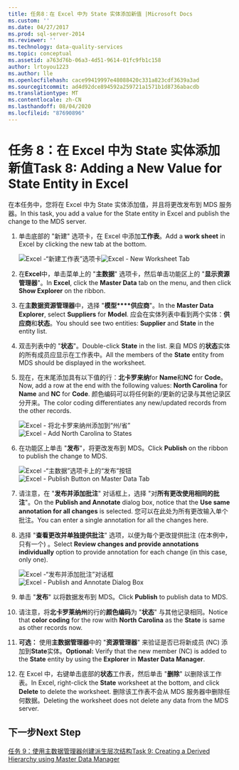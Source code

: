 ```yaml
---
title: 任务8：在 Excel 中为 State 实体添加新值 |Microsoft Docs
ms.custom: ''
ms.date: 04/27/2017
ms.prod: sql-server-2014
ms.reviewer: ''
ms.technology: data-quality-services
ms.topic: conceptual
ms.assetid: a763d76b-06a3-4d51-9614-01fc9fb1c158
author: lrtoyou1223
ms.author: lle
ms.openlocfilehash: cace99419997e48088420c331a823cdf3639a3ad
ms.sourcegitcommit: ad4d92dce894592a259721a1571b1d8736abacdb
ms.translationtype: MT
ms.contentlocale: zh-CN
ms.lasthandoff: 08/04/2020
ms.locfileid: "87690896"
---
```

# <a name="task-8-adding-a-new-value-for-state-entity-in-excel"></a><span data-ttu-id="1754c-102">任务 8：在 Excel 中为 State 实体添加新值</span><span class="sxs-lookup"><span data-stu-id="1754c-102">Task 8: Adding a New Value for State Entity in Excel</span></span>
  <span data-ttu-id="1754c-103">在本任务中，您将在 Excel 中为 State 实体添加值，并且将更改发布到 MDS 服务器。</span><span class="sxs-lookup"><span data-stu-id="1754c-103">In this task, you add a value for the State entity in Excel and publish the change to the MDS server.</span></span>  
  
1.  <span data-ttu-id="1754c-104">单击底部的 "新建" 选项卡，在 Excel 中添加**工作表**。</span><span class="sxs-lookup"><span data-stu-id="1754c-104">Add a **work sheet** in Excel by clicking the new tab at the bottom.</span></span>  
  
     <span data-ttu-id="1754c-105">![Excel -“新建工作表”选项卡](../../2014/tutorials/media/et-addinganewvalueforstateentityinexcel-01.jpg "Excel -“新建工作表”选项卡")</span><span class="sxs-lookup"><span data-stu-id="1754c-105">![Excel - New Worksheet Tab](../../2014/tutorials/media/et-addinganewvalueforstateentityinexcel-01.jpg "Excel - New Worksheet Tab")</span></span>  
  
2.  <span data-ttu-id="1754c-106">在**Excel**中，单击菜单上的 "**主数据**" 选项卡，然后单击功能区上的 "**显示资源管理器**"。</span><span class="sxs-lookup"><span data-stu-id="1754c-106">In **Excel**, click the **Master Data** tab on the menu, and then click **Show Explorer** on the ribbon.</span></span>  
  
3.  <span data-ttu-id="1754c-107">在**主数据资源管理器**中，选择 "**模型\*\*\*\*供应商**"。</span><span class="sxs-lookup"><span data-stu-id="1754c-107">In the **Master Data Explorer**, select **Suppliers** for **Model**.</span></span> <span data-ttu-id="1754c-108">应会在实体列表中看到两个实体：**供应商**和**状态**。</span><span class="sxs-lookup"><span data-stu-id="1754c-108">You should see two entities: **Supplier** and **State** in the entity list.</span></span>  
  
4.  <span data-ttu-id="1754c-109">双击列表中的 "**状态**"。</span><span class="sxs-lookup"><span data-stu-id="1754c-109">Double-click **State** in the list.</span></span> <span data-ttu-id="1754c-110">来自 MDS 的**状态**实体的所有成员应显示在工作表中。</span><span class="sxs-lookup"><span data-stu-id="1754c-110">All the members of the **State** entity from MDS should be displayed in the worksheet.</span></span>  
  
5.  <span data-ttu-id="1754c-111">现在，在末尾添加具有以下值的行：**北卡罗来纳**for **Name**和**NC** for **Code**。</span><span class="sxs-lookup"><span data-stu-id="1754c-111">Now, add a row at the end with the following values: **North Carolina** for **Name** and **NC** for **Code**.</span></span> <span data-ttu-id="1754c-112">颜色编码可以将任何新的/更新的记录与其他记录区分开来。</span><span class="sxs-lookup"><span data-stu-id="1754c-112">The color coding differentiates any new/updated records from the other records.</span></span>  
  
     <span data-ttu-id="1754c-113">![Excel - 将北卡罗来纳州添加到“州/省”](../../2014/tutorials/media/et-addinganewvalueforstateentityinexcel-02.jpg "Excel - 将北卡罗来纳州添加到“州/省”")</span><span class="sxs-lookup"><span data-stu-id="1754c-113">![Excel - Add North Carolina to States](../../2014/tutorials/media/et-addinganewvalueforstateentityinexcel-02.jpg "Excel - Add North Carolina to States")</span></span>  
  
6.  <span data-ttu-id="1754c-114">在功能区上单击 "**发布**"，将更改发布到 MDS。</span><span class="sxs-lookup"><span data-stu-id="1754c-114">Click **Publish** on the ribbon to publish the change to MDS.</span></span>  
  
     <span data-ttu-id="1754c-115">![Excel -“主数据”选项卡上的“发布”按钮](../../2014/tutorials/media/et-addinganewvalueforstateentityinexcel-03.jpg "Excel -“主数据”选项卡上的“发布”按钮")</span><span class="sxs-lookup"><span data-stu-id="1754c-115">![Excel - Publish Button on Master Data Tab](../../2014/tutorials/media/et-addinganewvalueforstateentityinexcel-03.jpg "Excel - Publish Button on Master Data Tab")</span></span>  
  
7.  <span data-ttu-id="1754c-116">请注意，在 "**发布并添加批注**" 对话框上，选择 "对**所有更改使用相同的批注**"。</span><span class="sxs-lookup"><span data-stu-id="1754c-116">On the **Publish and Annotate** dialog box, notice that the **Use same annotation for all changes** is selected.</span></span> <span data-ttu-id="1754c-117">您可以在此处为所有更改输入单个批注。</span><span class="sxs-lookup"><span data-stu-id="1754c-117">You can enter a single annotation for all the changes here.</span></span>  
  
8.  <span data-ttu-id="1754c-118">选择 "**查看更改并单独提供批注**" 选项，以便为每个更改提供批注 (在本例中，只有一个) 。</span><span class="sxs-lookup"><span data-stu-id="1754c-118">Select **Review changes and provide annotations individually** option to provide annotation for each change (in this case, only one).</span></span>  
  
     <span data-ttu-id="1754c-119">![Excel -“发布并添加批注”对话框](../../2014/tutorials/media/et-addinganewvalueforstateentityinexcel-04.jpg "Excel -“发布并添加批注”对话框")</span><span class="sxs-lookup"><span data-stu-id="1754c-119">![Excel - Publish and Annotate Dialog Box](../../2014/tutorials/media/et-addinganewvalueforstateentityinexcel-04.jpg "Excel - Publish and Annotate Dialog Box")</span></span>  
  
9. <span data-ttu-id="1754c-120">单击 "**发布**" 以将数据发布到 MDS。</span><span class="sxs-lookup"><span data-stu-id="1754c-120">Click **Publish** to publish data to MDS.</span></span>  
  
10. <span data-ttu-id="1754c-121">请注意，将**北卡罗莱纳州**的行的**颜色编码**为 "**状态**" 与其他记录相同。</span><span class="sxs-lookup"><span data-stu-id="1754c-121">Notice that **color coding** for the row with **North Carolina** as the **State** is same as other records now.</span></span>  
  
11. <span data-ttu-id="1754c-122">**可选：** 使用**主数据管理器**中的 "**资源管理器**" 来验证是否已将新成员 (NC) 添加到**State**实体。</span><span class="sxs-lookup"><span data-stu-id="1754c-122">**Optional:** Verify that the new member (NC) is added to the **State** entity by using the **Explorer** in **Master Data Manager**.</span></span>  
  
12. <span data-ttu-id="1754c-123">在 Excel 中，右键单击底部的**状态**工作表，然后单击 "**删除**" 以删除该工作表。</span><span class="sxs-lookup"><span data-stu-id="1754c-123">In Excel, right-click the **State** worksheet at the bottom, and click **Delete** to delete the worksheet.</span></span> <span data-ttu-id="1754c-124">删除该工作表不会从 MDS 服务器中删除任何数据。</span><span class="sxs-lookup"><span data-stu-id="1754c-124">Deleting the worksheet does not delete any data from the MDS server.</span></span>  
  
## <a name="next-step"></a><span data-ttu-id="1754c-125">下一步</span><span class="sxs-lookup"><span data-stu-id="1754c-125">Next Step</span></span>  
 [<span data-ttu-id="1754c-126">任务 9：使用主数据管理器创建派生层次结构</span><span class="sxs-lookup"><span data-stu-id="1754c-126">Task 9: Creating a Derived Hierarchy using Master Data Manager</span></span>](../../2014/tutorials/task-9-creating-a-derived-hierarchy-using-master-data-manager.md)  
  
  

